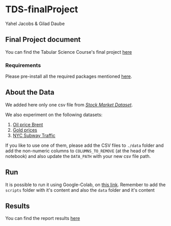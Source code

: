 # TDS-finalProject

Yahel Jacobs & Gilad Daube
## Final Project document
You can find the Tabular Science Course's final project [here]()

### Requirements
Please pre-install all the required packages mentioned [here](https://github.com/giladaube/TDS-finalProject/blob/3c15f4c39888e4114f651424ecfa19f59bcf8611/requirements.txt).

## About the Data
We added here only one csv file from [*Stock Market Dataset*](https://www.kaggle.com/jacksoncrow/stock-market-dataset).

We also experiment on the following datasets:
1. [Oil price Brent](https://www.kaggle.com/paulrohan2020/brentcmdusd-data-2013-to-2019?select=BRENTCMDUSD_tick_UTC0_00_2018-Parse.csv)
2. [Gold prices](https://www.kaggle.com/mohsiniqbalgoni/gold-xauusd-1min-2004-2021)
3. [NYC Subway Traffic](https://www.kaggle.com/eddeng/nyc-subway-traffic-data-20172021)

If you like to use one of them, please add the CSV files to `./data` folder and add the non-numeric columns to `COLUMNS_TO_REMOVE` (at the head of the notebook) and also update the `DATA_PATH` with your new csv file path.

## Run
It is possible to run it using Google-Colab, on [this link](https://colab.research.google.com/drive/1NEM32C5EkdJ3-gWXF-b6y6VpDxMghQxy?usp=sharing). Remember to add the `scripts` folder with it's content and also the `data` folder and it's content

## Results
You can find the report results [here](https://github.com/giladaube/TDS-finalProject/blob/9632462eb09b39bf9942a78ba1ab613a8a7e7f42/report.pdf)
